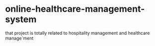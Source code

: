 # online-healthcare-management-system
that project is totally related to hospitality management and healthcare manage`ment 
